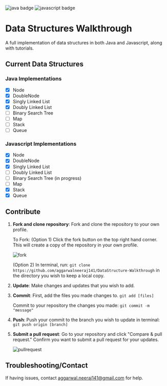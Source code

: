 ![java badge](https://img.shields.io/badge/java-tested-brightgreen.svg)
![javascript badge](https://img.shields.io/badge/javascript-untested-orange.svg)

# Data Structures Walkthrough

A full implementation of data structures in both Java and Javascript, along with tutorials.

## Current Data Structures

### Java Implementations

- [x] Node
- [x] DoubleNode
- [x] Singly Linked List
- [x] Doubly Linked List
- [ ] Binary Search Tree
- [ ] Map
- [ ] Stack
- [ ] Queue

### Javascript Implementations

- [x] Node
- [x] DoubleNode
- [x] Singly Linked List
- [ ] Doubly Linked List
- [ ] Binary Search Tree (in progress)
- [ ] Map
- [x] Stack
- [x] Queue

## Contribute
1. **Fork and clone repository**: Fork and clone the repository to your own profile.

    To Fork: (Option 1) Click the fork button on the top right hand corner. This will create a copy of the repository in your own profile.

    ![fork](https://cloud.githubusercontent.com/assets/7104017/12533246/fe8d5a98-c1e6-11e5-93a6-81c4ffa81d54.png)

    (Option 2) In terminal, run: `git clone https://github.com/aggarwalneeraj141/DataStructure-Walkthrough`
    in the directory you wish to keep a local copy.
2. **Update**: Make changes and updates that you wish to add.
3. **Commit**: First, add the files you made changes to. `git add [files]`

    Commit to your repository the changes you made: ```git commit -m "message"```
4. **Push**: Push your commit to the branch you wish to update in terminal: ```git push origin [branch]```
5. **Submit a pull request**: Go to your repository and click "Compare & pull request." Confirm you want to submit a pull request for your updates.

    ![pullrequest](https://cloud.githubusercontent.com/assets/7104017/12533289/70798ff4-c1e8-11e5-8c6b-c5916de487ee.png)

## Troubleshooting/Contact
If having issues, contact aggarwal.neeraj141@gmail.com for help.
